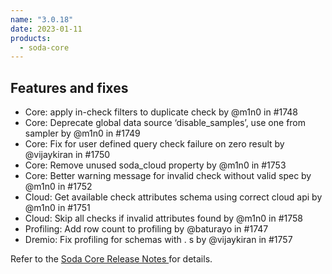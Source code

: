 ```yaml
---
name: "3.0.18"
date: 2023-01-11
products:
  - soda-core
---
```


## Features and fixes

* Core: apply in-check filters to duplicate check by @m1n0 in #1748
* Core: Deprecate global data source ‘disable_samples’, use one from sampler by @m1n0 in #1749
* Core: Fix for user defined query check failure on zero result by @vijaykiran in #1750
* Core: Remove unused soda_cloud property by @m1n0 in #1753
* Core: Better warning message for invalid check without valid spec by @m1n0 in #1752
* Cloud: Get available check attributes schema using correct cloud api by @m1n0 in #1751
* Cloud: Skip all checks if invalid attributes found by @m1n0 in #1758
* Profiling: Add row count to profiling by @baturayo in #1747
* Dremio: Fix profiling for schemas with . s by @vijaykiran in #1757


Refer to the <a href="https://github.com/sodadata/soda-core/releases" target="_blank">Soda Core Release Notes </a> for details.